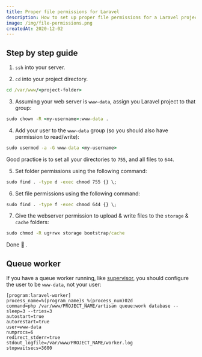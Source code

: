 ```yaml
---
title: Proper file permissions for Laravel
description: How to set up proper file permissions for a Laravel project on a Linux server
image: /img/file-permissions.png
createdAt: 2020-12-02
---
```


## Step by step guide

1. `ssh` into your server.

2. `cd` into your project directory.

```bat
cd /var/www/<project-folder>
```

3. Assuming your web server is `www-data`, assign you Laravel project to that group:

```bat
sudo chown -R <my-username>:www-data .
```

4. Add your user to the `www-data` group (so you should also have permission to read/write):

```bat
sudo usermod -a -G www-data <my-username>
```

Good practice is to set all your directories to `755`, and all files to `644`.

5. Set folder permissions using the following command:

```bat
sudo find . -type d -exec chmod 755 {} \;
```

6. Set file permissions using the following command:

```bat
sudo find . -type f -exec chmod 644 {} \;
```

7. Give the webserver permission to upload & write files to the `storage` & `cache` folders:

```bat
sudo chmod -R ug+rwx storage bootstrap/cache
```

Done 🥳 .

## Queue worker

If you have a queue worker running, like [supervisor](http://supervisord.org/index.html), you should configure the user to be `www-data`, not your user:

```bat{6}[laravel-worker.conf]
[program:laravel-worker]
process_name=%(program_name)s_%(process_num)02d
command=php /var/www/PROJECT_NAME/artisan queue:work database --sleep=3 --tries=3
autostart=true
autorestart=true
user=www-data
numprocs=6
redirect_stderr=true
stdout_logfile=/var/www/PROJECT_NAME/worker.log
stopwaitsecs=3600
```
